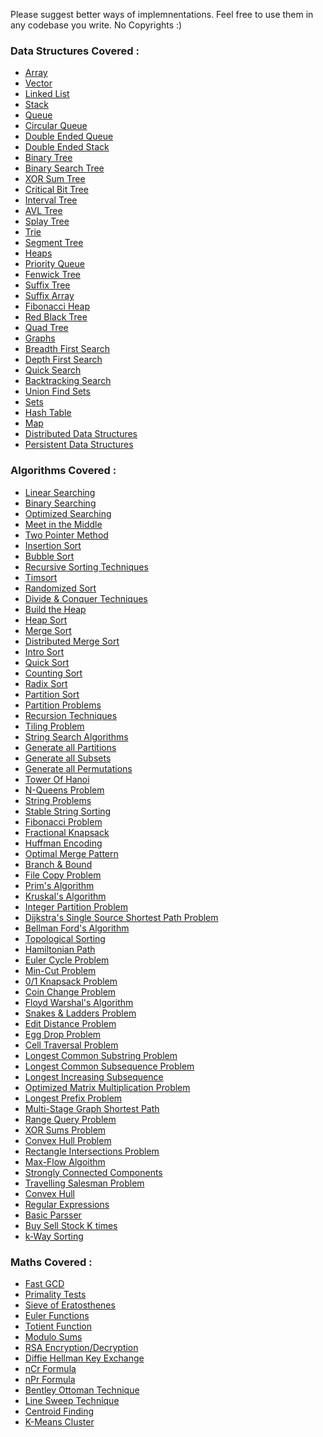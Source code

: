Please suggest better ways of implemnentations. Feel free to use them in any codebase you write. No Copyrights :)

### Data Structures Covered :

* [Array]()
* [Vector]()
* [Linked List]()
* [Stack]()
* [Queue]()
* [Circular Queue]()
* [Double Ended Queue]()
* [Double Ended Stack]()
* [Binary Tree]()
* [Binary Search Tree]()
* [XOR Sum Tree]()
* [Critical Bit Tree]()
* [Interval Tree]()
* [AVL Tree]()
* [Splay Tree]()
* [Trie]()
* [Segment Tree]()
* [Heaps]()
* [Priority Queue]()
* [Fenwick Tree]()
* [Suffix Tree]()
* [Suffix Array]()
* [Fibonacci Heap]()
* [Red Black Tree]()
* [Quad Tree]()
* [Graphs]()
* [Breadth First Search]()
* [Depth First Search]()
* [Quick Search]()
* [Backtracking Search]()
* [Union Find Sets]()
* [Sets]()
* [Hash Table]()
* [Map]()
* [Distributed Data Structures]()
* [Persistent Data Structures]()

### Algorithms Covered :

* [Linear Searching]()
* [Binary Searching]()
* [Optimized Searching]()
* [Meet in the Middle]()
* [Two Pointer Method]()
* [Insertion Sort]()
* [Bubble Sort]()
* [Recursive Sorting Techniques]()
* [Timsort]()
* [Randomized Sort]()
* [Divide & Conquer Techniques]()
* [Build the Heap]()
* [Heap Sort]()
* [Merge Sort]()
* [Distributed Merge Sort]()
* [Intro Sort]()
* [Quick Sort]()
* [Counting Sort]()
* [Radix Sort]()
* [Partition Sort]()
* [Partition Problems]()
* [Recursion Techniques]()
* [Tiling Problem]()
* [String Search Algorithms]()
* [Generate all Partitions]()
* [Generate all Subsets]()
* [Generate all Permutations]()
* [Tower Of Hanoi]()
* [N-Queens Problem]()
* [String Problems]()
* [Stable String Sorting]()
* [Fibonacci Problem]()
* [Fractional Knapsack]()
* [Huffman Encoding]()
* [Optimal Merge Pattern]()
* [Branch & Bound]()
* [File Copy Problem]()
* [Prim's Algorithm]()
* [Kruskal's Algorithm]()
* [Integer Partition Problem]()
* [Dijkstra's Single Source Shortest Path Problem]()
* [Bellman Ford's Algorithm]()
* [Topological Sorting]()
* [Hamiltonian Path]()
* [Euler Cycle Problem]()
* [Min-Cut Problem]()
* [0/1 Knapsack Problem]()
* [Coin Change Problem]()
* [Floyd Warshal's Algorithm]()
* [Snakes & Ladders Problem]()
* [Edit Distance Problem]()
* [Egg Drop Problem]()
* [Cell Traversal Problem]()
* [Longest Common Substring Problem]()
* [Longest Common Subsequence Problem]()
* [Longest Increasing Subsequence]()
* [Optimized Matrix Multiplication Problem]()
* [Longest Prefix Problem]()
* [Multi-Stage Graph Shortest Path]()
* [Range Query Problem]()
* [XOR Sums Problem]()
* [Convex Hull Problem]()
* [Rectangle Intersections Problem]()
* [Max-Flow Algoithm]()
* [Strongly Connected Components]()
* [Travelling Salesman Problem]()
* [Convex Hull]()
* [Regular Expressions]()
* [Basic Parsser]()
* [Buy Sell Stock K times]()
* [k-Way Sorting]()

### Maths Covered :

* [Fast GCD]()
* [Primality Tests]()
* [Sieve of Eratosthenes]()
* [Euler Functions]()
* [Totient Function]()
* [Modulo Sums]()
* [RSA Encryption/Decryption]()
* [Diffie Hellman Key Exchange]()
* [nCr Formula]()
* [nPr Formula]()
* [Bentley Ottoman Technique]()
* [Line Sweep Technique]()
* [Centroid Finding]()
* [K-Means Cluster]()
